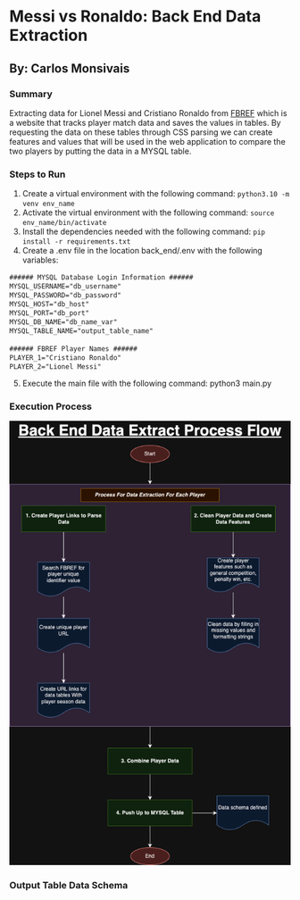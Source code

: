 # Messi vs Ronaldo: Back End Data Extraction
## By: Carlos Monsivais

### Summary
Extracting data for Lionel Messi and Cristiano Ronaldo from [FBREF](https://fbref.com/en/) which is a website that tracks player match data and saves the values in tables. By requesting the data on these tables through CSS parsing we can create features and values that will be used in the web application to compare the two players by putting the data in a MYSQL table.

### Steps to Run
1. Create a virtual environment with the following command: `python3.10 -m venv env_name`
2. Activate the virtual environment with the following command: `source env_name/bin/activate`
3. Install the dependencies needed with the following command: `pip install -r requirements.txt`
4. Create a .env file in the location back_end/.env with the following variables:
```
###### MYSQL Database Login Information ######
MYSQL_USERNAME="db_username"
MYSQL_PASSWORD="db_password"
MYSQL_HOST="db_host"
MYSQL_PORT="db_port"
MYSQL_DB_NAME="db_name_var"
MYSQL_TABLE_NAME="output_table_name"

###### FBREF Player Names ######
PLAYER_1="Cristiano Ronaldo"
PLAYER_2="Lionel Messi"
```
5. Execute the main file with the following command: python3 main.py

### Execution Process
![back_end_data_flow](assets/images/back_end_data_flow.png)

### Output Table Data Schema